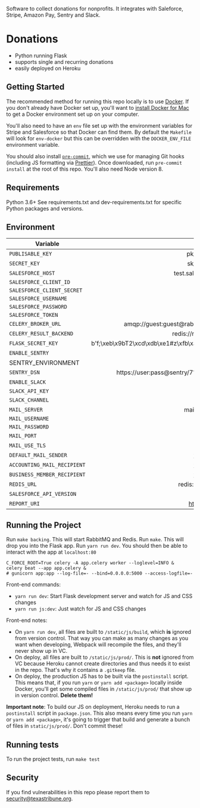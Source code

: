 Software to collect donations for nonprofits. It integrates with Saleforce, Stripe, Amazon Pay, Sentry and Slack.

Donations
=========

- Python running Flask
- supports single and recurring donations
- easily deployed on Heroku

Getting Started
---------------

The recommended method for running this repo locally is to use [Docker](https://www.docker.com/). If you don't already have Docker set up, you'll want to [install Docker for Mac](https://docs.docker.com/engine/installation/mac/) to get a Docker environment set up on your computer.

You'll also need to have an `env` file set up with the environment variables for Stripe
and Salesforce so that Docker can find them. By default the `Makefile` will look for
`env-docker` but this can be overridden with the `DOCKER_ENV_FILE` environment variable.

You should also install [`pre-commit`](https://pre-commit.com/#install), which we use for managing Git hooks (including JS formatting via [Prettier](https://prettier.io/)). Once downloaded, run `pre-commit install` at the root of this repo. You'll also need Node version 8.

Requirements
------------
Python 3.6+
See requirements.txt and dev-requirements.txt for specific Python packages and versions.

Environment
-----------
| Variable                    |                                        Example |
|-----------------------------|-----------------------------------------------:|
| `PUBLISABLE_KEY`            |                                  pk_test_12345 |
| `SECRET_KEY`                |                                  sk_test_12335 |
| `SALESFORCE_HOST`           |                            test.salesforce.com |
| `SALESFORCE_CLIENT_ID`      |                                                |
| `SALESFORCE_CLIENT_SECRET`  |                                                |
| `SALESFORCE_USERNAME`       |                                                |
| `SALESFORCE_PASSWORD`       |                                                |
| `SALESFORCE_TOKEN`          |                                                |
| `CELERY_BROKER_URL`         |              amqp://guest:guest@rabbitmq:5672/ |
| `CELERY_RESULT_BACKEND`     |                           redis://redis:6379/0 |
| `FLASK_SECRET_KEY`          | b'f;\xeb\x9bT2\xcd\xdb\xe1#z\xfb\xab\xf8(\x03' |
| `ENABLE_SENTRY`             |                                          False |
|  SENTRY_ENVIRONMENT         |                                     production |
| `SENTRY_DSN`                |          https://user:pass@sentry/7?timeout=10 |
| `ENABLE_SLACK`              |                                          False |
| `SLACK_API_KEY`             |                                                |
| `SLACK_CHANNEL`             |                                     #donations |
| `MAIL_SERVER`               |                                mail.server.com |
| `MAIL_USERNAME`             |                                                |
| `MAIL_PASSWORD`             |                                                |
| `MAIL_PORT`                 |                                             25 |
| `MAIL_USE_TLS`              |                                           True |
| `DEFAULT_MAIL_SENDER`       |                                    foo@bar.org |
| `ACCOUNTING_MAIL_RECIPIENT` |                                    foo@bar.org |
| `BUSINESS_MEMBER_RECIPIENT` |                                    foo@bar.org |
| `REDIS_URL`                 |                             redis://redis:6379 |
| `SALESFORCE_API_VERSION`    |                                          v43.0 |
| `REPORT_URI`                |                                https://foo.bar |

Running the Project
-------------------

Run `make backing`. This will start RabbitMQ and Redis.
Run `make`. This will drop you into the Flask app.
Run `yarn run dev`. You should then be able to interact with the app at `localhost:80`
```
C_FORCE_ROOT=True celery -A app.celery worker --loglevel=INFO &
celery beat --app app.celery &
# gunicorn app:app --log-file=- --bind=0.0.0.0:5000 --access-logfile=-
```

Front-end commands:
+ `yarn run dev`: Start Flask development server and watch for JS and CSS changes
+ `yarn run js:dev`: Just watch for JS and CSS changes

Front-end notes:
+ On `yarn run dev`, all files are built to `/static/js/build`, which **is** ignored from version control. That way you can make as many changes as you want when developing, Webpack will recompile the files, and they'll never show up in VC.
+ On deploy, all files are built to `/static/js/prod/`. This is **not** ignored from VC because Heroku cannot create directories and thus needs it to exist in the repo. That's why it contains a `.gitkeep` file.
+ On deploy, the production JS has to be built via the `postinstall` script. This means that, if you run `yarn` or `yarn add <package>` locally inside Docker, you'll get some compiled files in `/static/js/prod/` that show up in version control. **Delete them!**

**Important note**: To build our JS on deployment, Heroku needs to run a `postinstall` script in `package.json`. This also means every time you run `yarn` or `yarn add <package>`, it's going to trigger that build and generate a bunch of files in `static/js/prod/`. Don't commit these!

Running tests
-------------

To run the project tests, run
`make test`

Security
--------

If you find vulnerabilities in this repo please report them to security@texastribune.org.

